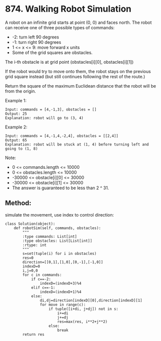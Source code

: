 # 874. Walking Robot Simulation

A robot on an infinite grid starts at point (0, 0) and faces north.  The robot can receive one of three possible types of commands:

- -2: turn left 90 degrees
- -1: turn right 90 degrees
- 1 <= x <= 9: move forward x units
- Some of the grid squares are obstacles. 

The i-th obstacle is at grid point (obstacles[i][0], obstacles[i][1])

If the robot would try to move onto them, the robot stays on the previous grid square instead (but still continues following the rest of the route.)

Return the square of the maximum Euclidean distance that the robot will be from the origin.

 

Example 1:

    Input: commands = [4,-1,3], obstacles = []
    Output: 25
    Explanation: robot will go to (3, 4)

Example 2:

    Input: commands = [4,-1,4,-2,4], obstacles = [[2,4]]
    Output: 65
    Explanation: robot will be stuck at (1, 4) before turning left and going to (1, 8)
 

Note:

- 0 <= commands.length <= 10000
- 0 <= obstacles.length <= 10000
- -30000 <= obstacle[i][0] <= 30000
- -30000 <= obstacle[i][1] <= 30000
- The answer is guaranteed to be less than 2 ^ 31.

## Method:

simulate the movement, use index to control direction:

    class Solution(object):
        def robotSim(self, commands, obstacles):
            """
            :type commands: List[int]
            :type obstacles: List[List[int]]
            :rtype: int
            """
            s=set(tuple(i) for i in obstacles)
            res=0
            direction=[[0,1],[1,0],[0,-1],[-1,0]]
            indexD=0
            i,j=0,0
            for c in commands:
                if c==-2:
                    indexD=(indexD+3)%4
                elif c==-1:
                    indexD=(indexD+1)%4
                else:
                    di,dj=direction[indexD][0],direction[indexD][1]
                    for move in range(c):
                        if tuple([i+di, j+dj]) not in s:
                            i+=di
                            j+=dj
                            res=max(res, i**2+j**2)
                        else:
                            break
            return res
